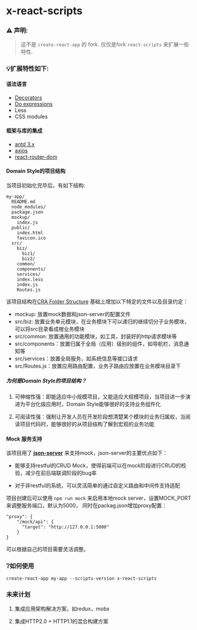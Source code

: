 # x-react-scripts

### ⚠️ 声明:
> 这不是 ```create-react-app``` 的 fork. 仅仅是fork  ```react-scripts``` 来扩展一些特性.

### 💡扩展特性如下:

#### 语法语言

- [Decorators](https://github.com/wycats/javascript-decorators)
- [Do expressions](https://github.com/tc39/proposal-do-expressions)
- Less
- CSS modules

#### 框架与库的集成

- [antd 3.x](https://ant.design)
- [axios](https://github.com/axios/axios)
- [react-router-dom](https://reacttraining.com/react-router/)

#### Domain Style的项目结构

当项目初始化完毕后，有如下结构:

```
my-app/
  README.md
  node_modules/
  package.json
  mockup/
    index.js
  public/
    index.html
    favicon.ico
  src/
    biz/
      biz1/
      biz2/
    common/
    components/
    services/
    index.less
    index.js
    Routes.js
```

该项目结构在[CRA Folder Structure](https://github.com/facebook/create-react-app/blob/master/packages/react-scripts/template/README.md#folder-structure)
基础上增加以下特定的文件以及目录约定：

- mockup: 放置mock数据和json-server的配置文件
- src/biz: 放置业务单元模块，在业务模块下可以递归的继续切分子业务模块，可以将src目录看成根业务模块
- src/common: 放置通用的功能模块，如工具，封装好的http请求模块等
- src/components：放置归属于全局（应用）级别的组件，如导航栏，消息通知等
- src/services：放置全局服务，如系统信息等接口请求
- src/Routes.js：放置应用路由配置，业务子路由应放置在业务模块目录下

##### 为何是Domain Style的项目结构？

1. 可伸缩性强：即能适应中小规模项目，又能适应大规模项目，当项目进一步演进为平台化级应用时，Domain Style能够很好的支持业务组件化

2. 可阅读性强：强制让开发人员在开发阶段想清楚某个模块的业务归属权，当阅读项目代码时，能够很好的从项目结构了解到宏观的业务功能

#### Mock 服务支持

该项目用了 **[json-server](https://github.com/typicode/json-server)** 来支持mock，json-server的主要优点如下：

- 能够支持restful的CRUD Mock，使得前端可以在mock阶段进行CRUD的校验，减少在前后端联调阶段的bug率

- 对于非restful的系统，可以灵活简单的通过自定义路由和中间件支持适配

项目创建后可以使用 ```npm run mock``` 来启用本地mock server，设置MOCK_PORT来调整服务端口，默认为5000，
同时在packag.json增加proxy配置：

```
"proxy": {
    "/mock/api": {
      "target": "http://127.0.0.1:5000"
    }
}
```
可以根据自己的项目需要灵活调整。

### ❔如何使用
```create-react-app my-app --scripts-version x-react-scripts```

### 未来计划

1. 集成应用架构解决方案，如redux，mobx

2. 集成HTTP2.0 + HTTP1.1的混合构建方案
